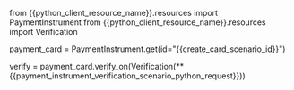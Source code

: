 from {{python_client_resource_name}}.resources import PaymentInstrument
from {{python_client_resource_name}}.resources import Verification


payment_card = PaymentInstrument.get(id="{{create_card_scenario_id}}")

verify = payment_card.verify_on(Verification(**{{payment_instrument_verification_scenario_python_request}}))
